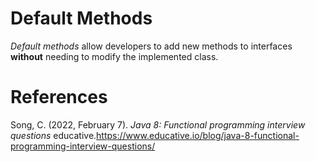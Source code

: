 # Default Methods

*Default methods* allow developers to add new 
methods to interfaces **without** needing to 
modify the implemented class. 


# References 
Song, C. (2022, February 7). *Java 8: Functional programming interview questions* 
	educative.<https://www.educative.io/blog/java-8-functional-programming-interview-questions/> 

